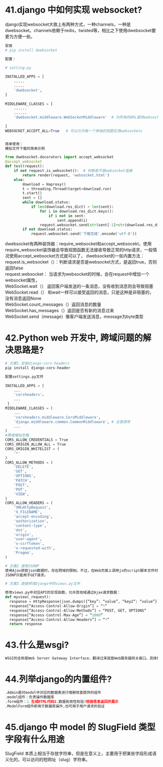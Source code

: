 # 41.django 中如何实现 websocket?
django实现websocket大致上有两种方式，一种channels，一种是dwebsocket。channels依赖于redis，twisted等，相比之下使用dwebsocket要更为方便一些。
```python
安装
# pip install dwebsocket

配置：

# setting.py
 
INSTALLED_APPS = [
    .....
    .....
    'dwebsocket',
]
 
MIDDLEWARE_CLASSES = [
    ......
    ......
    'dwebsocket.middleware.WebSocketMiddleware'  # 为所有的URL提供websocket，如果只是单独的视图需要可以不选
 
]
WEBSOCKET_ACCEPT_ALL=True   # 可以允许每一个单独的视图实用websockets


简单使用：
模拟文件下载的简单示例

from dwebsocket.decorators import accept_websocket
@accept_websocket
def test(request):
    if not request.is_websocket():  # 判断是不是websocket连接
        return render(request, 'websocket.html')
    else:
        download = Haproxy()
        t = threading.Thread(target=download.run)
        t.start()
        sent = []
        while download.status:
            if len(download.res_dict) > len(sent):
                for i in download.res_dict.keys():
                    if i not in sent:
                        sent.append(i)
                request.websocket.send(str(sent[-1]+str(download.res_dict[sent[-1]])).encode('utf-8'))  # 发送消息到客户端
        if not download.status:
            request.websocket.send('下载完成'.encode('utf-8'))
```
dwebsocket有两种装饰器：require_websocket和accept_websocekt，使用require_websocket装饰器会导致视图函数无法接收导致正常的http请求，一般情况使用accept_websocket方式就可以了，
dwebsocket的一些内置方法：
request.is_websocket（）：判断请求是否是websocket方式，是返回true，否则返回false<br />
request.websocket： 当请求为websocket的时候，会在request中增加一个websocket属性，<br />
WebSocket.wait（） 返回客户端发送的一条消息，没有收到消息则会导致阻塞<br />
WebSocket.read（） 和wait一样可以接受返回的消息，只是这种是非阻塞的，没有消息返回None<br />
WebSocket.count_messages（）返回消息的数量<br />
WebSocket.has_messages（）返回是否有新的消息过来<br />
WebSocket.send（message）像客户端发送消息，message为byte类型
# 42.Python web 开发中, 跨域问题的解决思路是?
```python
# 方案1.安装django-cors-headers
pip install django-cors-header

配置settings.py文件
 
INSTALLED_APPS = [
    ...
    'corsheaders'，
    ...
 ] 
MIDDLEWARE_CLASSES = (
    ...
    'corsheaders.middleware.CorsMiddleware',
    'django.middleware.common.CommonMiddleware', # 注意顺序
    ...
)
#跨域增加忽略
CORS_ALLOW_CREDENTIALS = True
CORS_ORIGIN_ALLOW_ALL = True
CORS_ORIGIN_WHITELIST = (
    '*'
)
CORS_ALLOW_METHODS = (
    'DELETE',
    'GET',
    'OPTIONS',
    'PATCH',
    'POST',
    'PUT',
    'VIEW',
)
CORS_ALLOW_HEADERS = (
    'XMLHttpRequest',
    'X_FILENAME',
    'accept-encoding',
    'authorization',
    'content-type',
    'dnt',
    'origin',
    'user-agent',
    'x-csrftoken',
    'x-requested-with',
    'Pragma',
)

# 方案2.使用JSONP
使用Ajax获取json数据时，存在跨域的限制。不过，在Web页面上调用js的script脚本文件时却不受跨域的影响，JSONP就是利用这个来实现跨域的传输。因此，我们需要将Ajax调用中的dataType从JSON改为JSONP（相应的API也需要支持JSONP）格式。
JSONP只能用于GET请求。

# 方案3.直接修改Django中的views.py文件

修改views.py中对应API的实现函数，允许其他域通过Ajax请求数据：
def myview(_request):
  response = HttpResponse(json.dumps({“key”: “value”, “key2”: “value”}))
  response[“Access-Control-Allow-Origin”] = “*”
  response[“Access-Control-Allow-Methods”] = “POST, GET, OPTIONS”
  response[“Access-Control-Max-Age”] = “1000”
  response[“Access-Control-Allow-Headers”] = “*”
  return response
```
# 43.什么是wsgi?
```python
WSGI的全称是Web Server Gateway Interface，翻译过来就是Web服务器网关接口。具体的来说，WSGI是一个规范，定义了Web服务器如何与Python应用程序进行交互，使得使用Python写的Web应用程序可以和Web服务器对接起来。

```
# 44.列举django的内置组件?
```python
.Admin是对model中对应的数据表进行增删改查提供的组件
.model组件：负责操作数据库
.form组件：1.生成HTML代码2.数据有效性校验3校验信息返回并展示
.ModelForm组件即用于数据库操作,也可用于用户请求的验证  
```
# 45.django 中 model 的 SlugField 类型字段有什么用途
SlugField 本质上相当于存放字符串，但是在意义上，主要用于把某些字段形成语义化的，可以访问的短网址（slug）字符串。